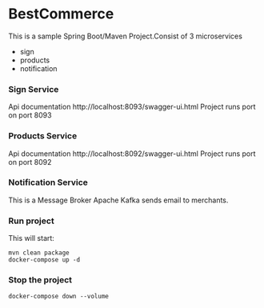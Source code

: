 # BestCommerce

This is a sample Spring Boot/Maven Project.Consist of 3 microservices 
* sign
* products
* notification

### Sign Service
 Api documentation  http://localhost:8093/swagger-ui.html
 Project runs port on port 8093
 
### Products Service
Api documentation http://localhost:8092/swagger-ui.html 
 Project runs port on port 8092

### Notification Service 
This is a Message Broker Apache Kafka sends email to merchants.
### Run project

This will start:

    mvn clean package
    docker-compose up -d
   
    
### Stop the project

    docker-compose down --volume

